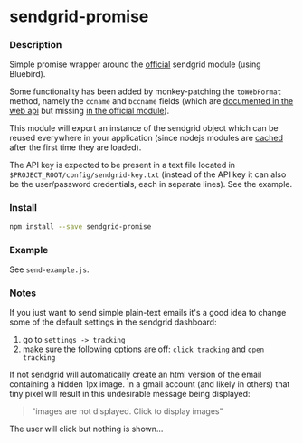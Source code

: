 # sendgrid-promise

### Description

Simple promise wrapper around the [official](https://github.com/sendgrid/sendgrid-nodejs) sendgrid module (using Bluebird).

Some functionality has been added by monkey-patching the `toWebFormat` method, namely the `ccname` and `bccname` fields (which are [documented in the web api](https://sendgrid.com/docs/API_Reference/Web_API/mail.html) but missing [in the official module](https://github.com/sendgrid/sendgrid-nodejs#available-params)).

This module will export an instance of the sendgrid object which can be reused everywhere in your application (since nodejs modules are [cached](https://nodejs.org/api/modules.html#modules_caching) after the first time they are loaded).

The API key is expected to be present in a text file located in `$PROJECT_ROOT/config/sendgrid-key.txt` (instead of the API key it can also be the user/password credentials, each in separate lines). See the example.

### Install

```sh
npm install --save sendgrid-promise
```

### Example

See `send-example.js`.

### Notes

If you just want to send simple plain-text emails it's a good idea to change some of the default settings in the sendgrid dashboard: 

1. go to `settings -> tracking`
2. make sure the following options are off: `click tracking` and `open tracking`

If not sendgrid will automatically create an html version of the email containing a hidden 1px image. In a gmail account (and likely in others) that tiny pixel will result in this undesirable message being displayed:

> "images are not displayed. Click to display images"

The user will click but nothing is shown...
